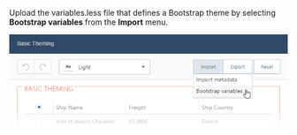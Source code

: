 Upload the variables.less file that defines a Bootstrap theme by selecting **Bootstrap variables** from the **Import** menu.

![DevExtreme HTML5 JavaScript Theme Builder Import Bootstrap Theme](/images/PhoneJS/themeBuilder_import_bootstrap.png)


